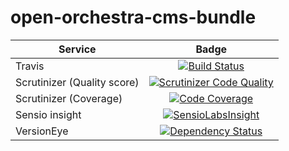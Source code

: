 open-orchestra-cms-bundle
=========================

| Service       | Badge         |
| ------------- |:-------------:|
| Travis | [![Build Status](https://travis-ci.org/open-orchestra/open-orchestra-cms-bundle.svg?branch=master)](https://travis-ci.org/open-orchestra/open-orchestra-cms-bundle) |
| Scrutinizer (Quality score) | [![Scrutinizer Code Quality](https://scrutinizer-ci.com/g/open-orchestra/open-orchestra-cms-bundle/badges/quality-score.png?b=master)](https://scrutinizer-ci.com/g/open-orchestra/open-orchestra-cms-bundle/?branch=master) |
| Scrutinizer (Coverage) | [![Code Coverage](https://scrutinizer-ci.com/g/open-orchestra/open-orchestra-cms-bundle/badges/coverage.png?b=master)](https://scrutinizer-ci.com/g/open-orchestra/open-orchestra-cms-bundle/?branch=master) |
| Sensio insight | [![SensioLabsInsight](https://insight.sensiolabs.com/projects/67012b2b-c9c4-41bc-a13d-9981f2244bf7/big.png)](https://insight.sensiolabs.com/projects/67012b2b-c9c4-41bc-a13d-9981f2244bf7) |
| VersionEye | [![Dependency Status](https://www.versioneye.com/user/projects/551e8782971f7843390000f6/badge.svg?style=flat)](https://www.versioneye.com/user/projects/551e8782971f7843390000f6)|

